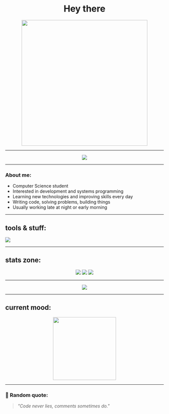 <h1 align="center">Hey there </h1>

<p align="center">
  <img src="https://media2.giphy.com/media/v1.Y2lkPTc5MGI3NjExMzJ0Zjl0cmNhdnN4OHdhenUwMWdxamRzMDVwbngyeDE0a3JpZHJlaiZlcD12MV9pbnRlcm5hbF9naWZfYnlfaWQmY3Q9Zw/pVGsAWjzvXcZW4ZBTE/giphy.gif" width="400"/>
</p>

---

<p align="center">
  <img src="https://capsule-render.vercel.app/api?type=waving&color=7F00FF&height=120&section=header&text=Welcome%20to%20my%20git&fontColor=FFFFFF&fontSize=30&animation=fadeIn" />
</p>

---

### About me:
- Computer Science student
- Interested in development and systems programming
- Learning new technologies and improving skills every day
- Writing code, solving problems, building things
- Usually working late at night or early morning

---

## tools & stuff:
<p>
  <img src="https://skillicons.dev/icons?i=python,cpp,linux,vscode,git&theme=dark" />
</p>

---

## stats zone:
<p align="center">
  <img src="https://github-readme-stats.vercel.app/api?username=snake7071&show_icons=true&theme=tokyonight" />
  <img src="https://github-readme-stats.vercel.app/api/top-langs/?username=snake7071&layout=compact&theme=tokyonight" />
  <img src="https://streak-stats.demolab.com?user=snake7071&theme=tokyonight" />
</p>

---

<p align="center">
  <img src="https://capsule-render.vercel.app/api?type=waving&color=7F00FF&height=120&section=footer" />
</p>

---

## current mood:
<p align="center">
  <img src="https://media0.giphy.com/media/v1.Y2lkPTc5MGI3NjExMnljaWFhODB0OGJkNHA1MW15N2JrbzQ5Mjg0bDQyd2V2ZGExY2h0eiZlcD12MV9pbnRlcm5hbF9naWZfYnlfaWQmY3Q9Zw/y5qUfgT4Vxwzr5nB6f/giphy.gif" width="200"/>
</p>

---

### 📌 Random quote:
> *"Code never lies, comments sometimes do."*

